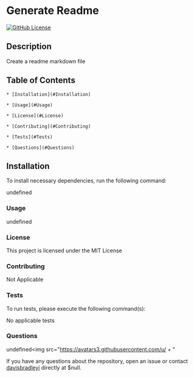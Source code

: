 
  # Generate Readme
  [![GitHub License](http://img.shields.io/badge/licence-MIT-blue.svg)](https://github.com/davisbradley/readme-generator)
  
  ## Description
  
  Create a readme markdown file
  
  ## Table of Contents
  
    * [Installation](#Installation)
  
    * [Usage](#Usage)
    
    * [License](#License)
    
    * [Contributing](#Contributing)
    
    * [Tests](#Tests)
    
    * [Questions](#Questions)
  
  ## Installation
  
  To install necessary dependencies, run the following command:
  
  undefined
  
  ### Usage 
  
  undefined
  
  ### License
  
  This project is licensed under the MIT License
  
  ### Contributing
  
  Not Applicable
  
  ### Tests
  
  To run tests, please execute the following command(s):
  
  No applicable tests
  
  ### Questions
  
  undefined<img src="https://avatars3.githubusercontent.com/u/ + " 
  
  If you have any questions about the repository, open an issue or contact [davisbradleyj](https://api.github.com/users/davisbradleyj) directly at $null.
  